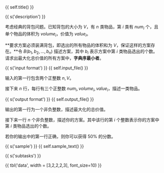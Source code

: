 {{ self.title() }}

{{ s('description') }}

考虑经典的背包问题。已知背包的大小为 $V$，有 $n$ 类物品，第 $i$ 类有 $num_i$ 个，且单个物品的体积为 $volume_i$，价值为 $value_i$。

**要求方案必须装满背包，即选出的所有物品的体积和为 $V$，保证这样的方案存在。**令 $B(b_1, b_2, \dots, b_n)$ 描述方案，其中 $b_i$ 表示方案中第 $i$ 类物品选出的个数。请求出最大化总价值的所有方案中，**字典序最小者**。

{{ s('input format') }}
{{ self.input_file() }}

输入的第一行包含两个正整数 $n, V$。

接下来 $n$ 行，每行有三个正整数 $num_i, volume_i, value_i$，描述一类物品。

{{ s('output format') }}
{{ self.output_file() }}

输出的第一行为一个非负整数，描述最大化的总价值。

接下来一行 $n$ 个非负整数，描述你的方案。其中该行的第 $i$ 个整数表示你的方案中第 $i$ 类物品选出的个数。

若你的输出中的第一行正确，则你可以获得 50\% 的分数。

{{ s('sample') }}
{{ self.sample_text() }}

{{ s('subtasks') }}

{{ tbl('data', width = [3,2,2,2,3], font_size=10) }}

